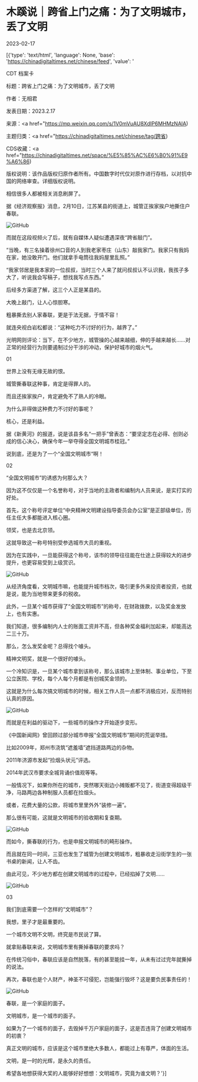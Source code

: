 # 木蹊说｜跨省上门之痛：为了文明城市，丢了文明

2023-02-17

[{'type': 'text/html', 'language': None, 'base': 'https://chinadigitaltimes.net/chinese/feed', 'value': '

CDT 档案卡

标题：跨省上门之痛：为了文明城市，丢了文明

作者：无相君

发表日期：2023.2.17

来源：<a href="https://mp.weixin.qq.com/s/1V0mVuAU8XdIP6MHMzNAlA)

主题归类：<a href="https://chinadigitaltimes.net/chinese/tag/跨省)

CDS收藏：<a href="https://chinadigitaltimes.net/space/%E5%85%AC%E6%B0%91%E9%A6%86)

版权说明：该作品版权归原作者所有。中国数字时代仅对原作进行存档，以对抗中国的网络审查。详细版权说明。





相信很多人都被相关消息刷屏了。

据《经济观察报》消息，2月10日，江苏某县的街道上，城管正挨家挨户地撕住户春联。

![GitHub](https://chinadigitaltimes.net/chinese/files/2023/02/post-693078-63f007ae43c43.png)

而就在这段视频火了后，就有自媒体人疑似遭遇深夜“跨省敲门”。



“当晚，有三名操着徐州口音的人到我老家枣庄（山东）敲我家门。我家只有我妈在家，她没敢开门。他们就拿手电筒往我妈屋里乱照。”

“我家邻居是我本家的一位叔叔，当时三个人来了就问叔叔认不认识我，我孩子多大了，听说我会写稿子，想找我写点东西。”



后经多方渠道了解，这三个人正是某县的。

大晚上敲门，让人心惊胆寒。

粗暴撕去别人家春联，更是于法无据，于情不容！

就连央视白岩松都说：“这种吃力不讨好的行为，越界了。”

光明网则评论：当下，在不少地方，城管操的心越来越细，伸的手越来越长……对正常的经营行为则要遏制过分干涉的冲动，保护好城市的烟火气。

01

世界上没有无缘无故的恨。

城管撕春联这种事，肯定是得罪人的。

而且还挨家挨户，肯定避免不了熟人的冷眼。

为什么非得做这种费力不讨好的事呢？

核心，还是利益。

据《新黄河》的报道，说是该县多名“一把手”曾表态：“要坚定志在必得、创则必成的信心决心，确保今年一举夺得全国文明城市桂冠。”

说到底，还是为了一个“全国文明城市“啊！

02

“全国文明城市”的诱惑为何那么大？

因为这不仅仅是一个名誉称号，对于当地的主政者和编制内人员来说，是实打实的好处。

首先，这个称号评定单位“中央精神文明建设指导委员会办公室”是正部级单位，历任主任大多都能进入核心圈。

领奖，也是去北京领。

这就导致这一称号特别受参选城市大员的重视。

因为在实践中，一旦能获得这个称号，该市的领导往往能在仕途上获得较大的进步提升，也更容易受到上级赏识。

![GitHub](https://chinadigitaltimes.net/chinese/files/2023/02/post-693078-63f007ae4f0f5.)

从经济角度看，文明城市嘛，也能提升城市档次，吸引更多外来投资者投资，也就是说，能为当地带来更多的税收。

此外，一旦某个城市获得了“全国文明城市”的称号，在财政拨款，以及奖金发放上，也有实惠。

我们知道，很多编制内人士的账面工资并不高，但各种奖金福利加起来，却能高达二三十万。

那么，怎么发奖金呢？总得找个噱头。

精神文明奖，就是一个很好的噱头。

一个冷知识是，一旦某个城市拿到该称号，那么该城市上至体制、事业单位，下至公立医院、学校，每个人每个月都是有创城奖金领的。

这就是为什么每次搞文明城市的时候，相关工作人员一点都不消极应对，反而特别认真的原因。

![GitHub](https://chinadigitaltimes.net/chinese/files/2023/02/post-693078-63f007ae58820.)

而就是在利益的驱动下，一些城市的操作才开始逐步变形。

《中国新闻网》曾回顾过部分城市申报“全国文明城市”期间的荒诞举措。

比如2009年，郑州市浇筑“遮羞墙”遮挡道路两边的杂物。

2011年济源市发起“捡烟头状元”评选。

2014年武汉市要求全城背诵价值观等等。

一般情况下，如果你所在的城市，突然哪天街边小摊贩都不见了，街道变得超级干净，马路两边各种制服人员都在捡烟头。

或者，花费大量的公款，将城市里里外外“装修一遍”。

那么很有可能，这就是文明城市的验收期和复查期。

![GitHub](https://chinadigitaltimes.net/chinese/files/2023/02/post-693078-63f007ae637e2.)

而如今，撕春联的行为，也是申报文明城市的畸形操作。

而且就在同一时间，三亚也发生了城管为创建文明城市，粗暴收走沿街学生的一张书桌的新闻，让人不齿。

由此可见，不少地方都在创建文明城市的过程中，已经掐掉了文明……

![GitHub](https://chinadigitaltimes.net/chinese/files/2023/02/post-693078-63f007ae715fd.)

03

我们到底需要一个怎样的“文明城市”？

我想，里子才是最重要的。

一个城市文明不文明，终究是市民说了算。

就拿贴春联来说，文明城市里有撕掉春联的要求吗？

在传统习俗中，春联应该是自然脱落，有的甚至能挂一年，从未有过过完年就撕掉的说法。

再次，春联也是个人财产，神圣不可侵犯，岂能强行毁坏？这是要负民事责任的！

![GitHub](https://chinadigitaltimes.net/chinese/files/2023/02/post-693078-63f007ae7e096.)

春联，是一个家庭的面子。

文明城市，是一个城市的面子。

如果为了一个城市的面子，去毁掉千万户家庭的面子，这是否违背了创建文明城市的初衷？

真正文明的城市，应该是这个城市里绝大多数人，都能过上有尊严，体面的生活。

文明，是一时的光辉，是永久的责任。

希望各地想获得大奖的人能够好好想想：文明城市，究竟为谁文明？'}]